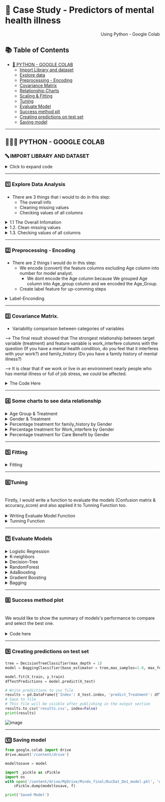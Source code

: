 # 🛒 Case Study - Predictors of mental health illness

<p align="right"> Using Python - Google Colab </p>


## :books: Table of Contents <!-- omit in toc -->

- [🔢 PYTHON - GOOGLE COLAB](#-python---google-colab)
  - [Import Library and dataset](#-import-library-and-dataset)
  - [Explore data ](#1%EF%B8%8F⃣-explore-data-analysis)
  - [Preprocessing - Encoding](#2%EF%B8%8F⃣--preprocessing---encoding)
  - [Covariance Matrix](#3%EF%B8%8F⃣-covariance-matrix)
  - [Relationship Charts](#4%EF%B8%8F⃣-some-charts-to-see-data-relationship)
  - [Scaling & Fitting](#5%EF%B8%8F⃣-scaling-and-fitting)
  - [Tuning](#6%EF%B8%8F⃣tuning)
  - [Evaluate Model](#7%EF%B8%8F⃣-evaluate-models)
  - [Success method plt](#8%EF%B8%8F⃣-success-method-plot)
  - [Creating predictions on test set](#9%EF%B8%8F⃣-creating-predictions-on-test-set)
  - [Saving model](#-saving-model)

---

## 👩🏼‍💻 PYTHON - GOOGLE COLAB

### 🔤 IMPORT LIBRARY AND DATASET 

<details><summary> Click to expand code </summary>
  
```python
#Import library
import numpy as np # linear algebra
import pandas as pd # data processing, CSV file I/O (e.g. pd.read_csv)
import seaborn as sns
import matplotlib.pyplot as plt
%matplotlib inline
from scipy import stats
from scipy.stats import randint

# prep
from sklearn.model_selection import train_test_split
from sklearn import preprocessing
from sklearn.datasets import make_classification
from sklearn.preprocessing import binarize, LabelEncoder, MinMaxScaler

# models
from sklearn.linear_model import LogisticRegression
from sklearn.tree import DecisionTreeClassifier
from sklearn.ensemble import RandomForestClassifier, ExtraTreesClassifier

# Validation libraries
from sklearn import metrics
from sklearn.metrics import accuracy_score, mean_squared_error, precision_recall_curve
from sklearn.model_selection import cross_val_score


#ensemble
from sklearn.ensemble import BaggingClassifier, AdaBoostClassifier, GradientBoostingClassifier
from sklearn.neighbors import KNeighborsClassifier
from sklearn.model_selection import GridSearchCV, RandomizedSearchCV

from sklearn.impute import SimpleImputer

#Library label encoder
from sklearn import preprocessing
from sklearn.preprocessing import LabelEncoder
```

```python
#import dataset
df = pd.read_csv('/content/ex1.csv')
```
  
</details>

---
### 1️⃣ Explore Data Analysis

- There are 3 things that i would to do in this step:
  - The overall info 
  - Cleaning missing values
  - Checking values of all columns

<details><summary> 1.1 The  Overall Infomation </summary>
  
```python
df.head() 
```
![image](https://user-images.githubusercontent.com/101379141/203503490-5e514c69-a860-473a-8757-cd83a3633716.png)
  
```python
df.tail()
```
![image](https://user-images.githubusercontent.com/101379141/203503535-a3fc7b50-444a-4506-a7c5-8984730d99d2.png)
    
```python
df.info()
```  
![image](https://user-images.githubusercontent.com/101379141/203503625-bfb615ca-a92a-4448-933c-205182de4e92.png)
  
```python
df.describe()
```    
![image](https://user-images.githubusercontent.com/101379141/203503686-fe20ffc2-6892-4341-9040-3fff5d5b5a85.png)

</details>

<details><summary> 1.2. Clean missing values </summary>  
  
<br> We would check and clean the null values of all columns, beside that we also drop some unnecessary columns.
  
<details><summary> 1.2.a Check Null values </summary>

 ```python
df.isnull().sum()
 ```
![image](https://user-images.githubusercontent.com/101379141/203505779-681fc8b1-c367-4e7a-aa67-2773c0e35c14.png)

```python
#% Null values
dict_null = dict()
for i in df.columns:
  dict_null[i] = df[i].isnull().sum()/len(df['Timestamp'])*100
df1 = pd.DataFrame.from_dict(dict_null.items())
print(df1)
```
![image](https://user-images.githubusercontent.com/101379141/203506087-1709522f-ec27-4784-a498-6b36f1365956.png)

   
```python
df.drop(columns = ['Timestamp','state','Country','comments'], inplace = True)
df.isnull().sum()
```
![image](https://user-images.githubusercontent.com/101379141/203506299-8d4aef53-5e1f-49fd-8940-03d0c286e987.png)

</details>
 
<details><summary>  1.2.b Clean missing values of self_employed column  </summary>

 ``` python
df['self_employed'].unique() 
```
![image](https://user-images.githubusercontent.com/101379141/203506826-e7248295-e214-4fd2-bd75-c2391eb6f833.png)
  
  
```python
df['self_employed'].value_counts()
```
![image](https://user-images.githubusercontent.com/101379141/203506911-41280ea0-f49e-4196-b4bd-9497361deed7.png)

```python
# Replace Null values by the mode 
df['self_employed'].replace(np.NaN,'No',inplace=True)
df['self_employed'].unique()
```
![image](https://user-images.githubusercontent.com/101379141/203507148-ad53076c-7f10-4801-a248-d94f90f09baa.png)

 </details> 

<details><summary> 1.2.c Clean missing values of work_interfere column </summary>

```python
df['work_interfere'].unique()
```
![image](https://user-images.githubusercontent.com/101379141/203507974-d8980080-f83a-451d-b1bc-ecd729da0aa6.png)

```python
df['work_interfere'].value_counts()
```
![image](https://user-images.githubusercontent.com/101379141/203508032-bac8d92a-268a-4841-8cf6-d24f17911047.png)
  
```python
# Replace Null values
df['work_interfere'].replace(np.NaN, "Don't Know",inplace = True)
df['work_interfere'].value_counts()
```
![image](https://user-images.githubusercontent.com/101379141/203508172-adf418ec-db39-473b-bbe8-8fd0ffc85abf.png)

</details> 

<details><summary> Dataset with 0 Null values </summary>

```python
df.isnull().sum()
```
![image](https://user-images.githubusercontent.com/101379141/203508526-5e04e1b0-ae0a-4dfa-9717-c0dc7fa2a644.png)

</details> 
  
</details> 

<details><summary> 1.3. Checking values of all columns </summary>  

<br> After check values of all columns, we can see that there are some outliers in Gender and Age column 

<details><summary> Code here </summary> 
  
```python
my_list = df.columns.values.tolist()

for column in my_list:
  print(column)
  print(df[column].unique())  
```
![image](https://user-images.githubusercontent.com/101379141/203513372-7c48e84f-c537-478a-ab5c-09abb088f4b5.png)
![image](https://user-images.githubusercontent.com/101379141/203513431-d8c289e9-7e02-4aad-b761-bb13d1f93d98.png)

</details> 

<details><summary> 1.3.a Age Column </summary>  

```python
from matplotlib.pyplot import figure

figure(figsize=(10, 10))
df['Age'].value_counts().plot( kind= 'bar')  
```
![image](https://user-images.githubusercontent.com/101379141/203514344-2a02fc03-4f88-46a1-be28-ddd5d1fa556e.png)

```python
outliers =[]
for age in df['Age'].values:
  if age < 0 or age >100 :
    outliers.append(age)
    print(outliers)   
```
![image](https://user-images.githubusercontent.com/101379141/203514466-7edf6a18-6b0a-4bac-887d-33fd9c2908da.png)

```python
#Because There is only 5 outliers comparing total 1259 entries, so we can remove values of outliers

df = df.loc[(df['Age'] > 18) & (df['Age'] <100)]
                                                 
# 0 values means no outliers 
print(df[df["Age"].isin(outliers)] )
                                                
```
![image](https://user-images.githubusercontent.com/101379141/203514808-8a94c840-5fe3-46c7-b6a0-489d50ccaeb3.png)

```python
#Grouping Age
Age_Group = pd.cut(df['Age'],bins=[17,23,30,61,100],labels=['18-22', '23-30 ','31-50', '> 51'])
df.insert(23,'Age_Group',Age_Group)
df['Age_Group'].unique()                                                 
``` 
![image](https://user-images.githubusercontent.com/101379141/203514958-99f8b983-74e6-468b-9add-8bd849857770.png)     

```python
# Drop Age column, because we create Age grouped                                                 
df = df.drop(columns='Age')                                                 
```                                                
</details> 
  
<details><summary> 1.3.b Gender Column </summary>  

```python
df1= df['Gender'].unique()
print(df1)
```
![image](https://user-images.githubusercontent.com/101379141/203515507-eec125bc-adc6-44a8-8255-913128d85441.png)
  
```python
male_string = ["M", "Male", "male", "m", "Male-ish", "maile", "Cis Male", "Mal", "Male (CIS)","Make", "Male ", "Man","msle", "Mail", "cis male","Malr","Cis Man"]
female_string = ["Female", "female", "Cis Female", "F","Woman",  "f", "Femake","woman", "Female ", "cis-female/femme","Female (cis)","femail"]
others_string = ["Trans-female", "something kinda male?", "queer/she/they", "non-binary","Nah", "all", "Enby", "fluid", "Genderqueer", "Androgyne", "Agender", "male leaning androgynous", "Guy (-ish) ^_^", "Trans woman", "Neuter", "Female (trans)", "queer", "ostensibly male, unsure what that really means"]           

for index, row in df.iterrows():

    if str(row.Gender) in male_string:
        df['Gender'].replace(to_replace=row.Gender, value='male', inplace=True)

    if str(row.Gender) in female_string:
        df['Gender'].replace(to_replace=row.Gender, value='female', inplace=True)

    if str(row.Gender) in others_string:
        df['Gender'].replace(to_replace=row.Gender, value='other', inplace=True)


print(df['Gender'].unique())
```
![image](https://user-images.githubusercontent.com/101379141/203515581-7ec6c102-e6e8-413e-95eb-f5cd50487d08.png)
  
</details> 
</details> 
</details> 
</details> 

---
  
### 2️⃣  Preprocessing - Encoding

- There are 2 things I would do in this step:
  - We encode (convert) the feature columns excluding Age column into number for model analyst.
    - We dont encode the Age column because We grouped Age column into Age_group column and we encoded the Age_Group.
  - Create label feature for up-comming steps

<details><summary> Label-Enconding  </summary>
  
```python
label_dict = {}
#Label-Enconding
le = preprocessing.LabelEncoder()
for feature in df.columns:
  if feature != 'Age':
    le.fit(df[feature])
    le_name_mapping = dict(zip(le.classes_, le.transform(le.classes_)))
    df[feature] = le.transform(df[feature])
    # Get labels
    labelKey = 'label_' + feature
    labelValue = [*le_name_mapping]
    label_dict[labelKey] =labelValue
  else:
    label_dict['label_Age'] = list(df['Age'])

```
```python
df.info()
df.head() 
```
![image](https://user-images.githubusercontent.com/101379141/203689607-cac4134c-d4c6-4d42-809a-834013789ee5.png)
  
```python
for key, value in label_dict.items():     
    print(key, value)
```
![image](https://user-images.githubusercontent.com/101379141/203689659-b26ccd3c-3538-4125-8af9-d6b62cba9e5e.png)
  
</details>

---
### 3️⃣ Covariance Matrix.

- Variability comparison between categories of variables 

--> The final result showed that The strongest relationship between target variable (treatment) and feature variable is work_interfere columns with the question (If you have a mental health condition, do you feel that it interferes with your work?) and family_history (Do you have a family history of mental illness?)

--> It is clear that if we work or live in an environment nearly people who has mental illness or full of job stress, we could be affected. 

<details><summary> The  Code Here  </summary>



```python
#treatment correlation matrix
f, ax = plt.subplots(figsize=(12, 9))
corrmat = df.corr()
k = 23 #number of variables for heatmap
cols = corrmat.nlargest(k, 'treatment')['treatment'].index
cm = np.corrcoef(df[cols].values.T)
sns.set(font_scale=1.25)
hm = sns.heatmap(cm, cbar=True, annot=True, square=True, fmt='.2f', annot_kws={'size': 10}, yticklabels=cols.values, xticklabels=cols.values)
plt.show()
```
![image](https://user-images.githubusercontent.com/101379141/204680141-6c193cda-3fb5-452f-a057-a2014c3bcbf0.png)

  
</details>
 
---
### 4️⃣ Some charts to see data relationship


<details><summary> Age Group & Treatment  </summary>

<br>
  
--> The possibility of being mental illness is increasing by age.
 ```python
# Age & Treatment

g = sns.FacetGrid(df, col ='treatment', height=8)
g = g.map(sns.countplot, "Age_Group")

for ax in g.axes.flat:
    labels = ax.get_xticklabels() # get x labels
    for i,l in enumerate(labels):
        if(i == 0): labels[i] = '18-22'
        elif(i ==1.0):labels[i] = '23-30'
        elif(i ==2.0):labels[i] = '31-50'
        elif(i ==3.0):labels[i] = '> 51'  
    ax.set_xticklabels(labels, rotation=30) # set new labels
plt.show()
 ```
![image](https://user-images.githubusercontent.com/101379141/204680210-9444de57-07e6-4fdf-81de-0daeb2af2991.png)
  
</details>

<details><summary> Gender & Treatment  </summary> 
<br>
  --> Male has higher possibility of being mental illness comparing to Female.
    
```python
#Gender & Treatment
df1 = df
df1['Gender'] = df1['Gender'].astype('category')
print(df1['Gender'].unique())
plt.figure(figsize=(12,8))
g = sns.FacetGrid(df1, col='treatment', height=8)
g.map(sns.countplot,'Gender')

for ax in g.axes.flat:
    labels = ax.get_xticklabels() # get x labels
    for i,l in enumerate(labels):
        if(i == 0): labels[i] = 'Female'
        elif(i ==1):labels[i] = 'Male'
        else: labels[i] ='Other'  
    ax.set_xticklabels(labels, rotation=30) # set new labels
plt.show()
  
```
![image](https://user-images.githubusercontent.com/101379141/203714266-11193591-f268-4de4-b503-df74f5d67181.png)
  
</details>
 
<details><summary> Percentage treatment for family_history by Gender  </summary> 
<br>

--> If your family members has experience the mental illness, people has high possibility of being mental illness too
  
```python
#Draw a catplot to show Percentage treatment for family_history by Gender

g = sns.catplot(x="family_history", y="treatment", hue="Gender", data=df, kind="bar",  ci=None, size=5, aspect=2, legend_out = True)

for ax in g.axes.flat:
    labels = ax.get_xticklabels() # get x labels
    for i,l in enumerate(labels):
        if(i == 0): labels[i] = 'No'
        else: labels[i] ='Yes'
    ax.set_xticklabels(labels, rotation=30) # set new labels

# title
g._legend.set_title('Gender')
new_labels = ['Female', 'Male', 'Other']
# replace labels
for t, l in zip(g._legend.texts, new_labels):
    t.set_text(l)

plt.title('Probability of health condition by family_history and Gender')
plt.ylabel('Probability x 100')
plt.xlabel('Family History')  
```
![image](https://user-images.githubusercontent.com/101379141/203715984-c3fa3385-2c6d-4b97-b5d5-52e845c71f83.png)
   
</details>

<details><summary> Percentage treatment for Work_interfere by Gender  </summary> 
<br>

--> we can see that , the mental illness has negative effect to the workplace where always create the high intensity of stress.
  
```python
#Draw a catplot to show Percentage treatment for Work_interfere by Gender

g = sns.catplot(x="work_interfere", y="treatment", hue="Gender", data=df, kind="bar",  ci=None, size=5, aspect=2, legend_out = True)

for ax in g.axes.flat:
    labels = ax.get_xticklabels() # get x labels
    for i,l in enumerate(labels):
        if(i == 0): labels[i] = "Don't Know" 
        elif(i ==1):labels[i] = 'Never'
        elif(i ==2):labels[i] = 'Often'
        elif(i ==3):labels[i] = 'Rarely'
        else: labels[i] = 'Sometimes'
    ax.set_xticklabels(labels, rotation=30) # set new labels

# title
g._legend.set_title('Gender')
new_labels = ['Female', 'Male', 'Other']
# replace labels
for t, l in zip(g._legend.texts, new_labels):
    t.set_text(l)

g.fig.subplots_adjust(top=1,right=0.8)
plt.title('Probability of mental health condition')
plt.ylabel('Probability x 100')
plt.xlabel('work_interfere')
```
![image](https://user-images.githubusercontent.com/101379141/203717144-5b5fc232-6610-4744-8417-ceea7ee1c333.png)
  
</details>

<details><summary> Percentage treatment for Care Benefit by Gender  </summary> 
<br>

--> We can't see the relationship between Care Option and Treatment clearly. 
  
```python
#Draw a catplot to show Percentage treatment for Care Benefit by Gender

g = sns.catplot(x="benefits", y="treatment", hue="Gender", data=df, kind="bar",  ci=None, size=5, aspect=2, legend_out = True)

for ax in g.axes.flat:
    labels = ax.get_xticklabels() # get x labels
    for i,l in enumerate(labels):
        if(i == 0): labels[i] = "Don't Know" 
        elif(i ==1):labels[i] = "No"
        else: labels[i] = "Yes"
    ax.set_xticklabels(labels, rotation=30) # set new labels

# title
g._legend.set_title('Gender')
new_labels = ['Female', 'Male', 'Other']
# replace labels
for t, l in zip(g._legend.texts, new_labels):
    t.set_text(l)

g.fig.subplots_adjust(top=1,right=0.8)
plt.title('Probability of mental health condition')
plt.ylabel('Probability x 100')
plt.xlabel('Care Options')
```
![image](https://user-images.githubusercontent.com/101379141/203719464-08846bf2-4c5b-4eb5-95bc-64631eb67f5c.png)

</details>

---
### 5️⃣ Fitting

<details><summary> Fitting  </summary> 
<br>
 
```python
y = df['treatment']
X = df.drop(columns='treatment')


# split dataset to test and training set (75% train, 25% test)
X_train, X_test, y_train, y_test = train_test_split(X, y, test_size=0.25, random_state=1)
  
```
</details>
  
---  
###  6️⃣Tuning

<br>
Firstly, I would write a function to evaluate the models (Confusion matrix & accuracy_score) and also applied it to Tunning Function too. 
</br>

<br>
<details><summary> Writing Evaluate Model Function  </summary>
  
 ```python
  
 methodDict = {} # This would be used for plotting the model's performance


# Validation libraries
from sklearn import metrics
from sklearn.metrics import accuracy_score, mean_squared_error, precision_recall_curve,classification_report
from sklearn.model_selection import cross_val_score

def EvaluateModel(model, y_test, y_pred, plot=False):
    
    #Confusion matrix
    # save confusion matrix and slice into four pieces
    confusion = metrics.confusion_matrix(y_true =y_test, y_pred = y_pred)
  

    # visualize Confusion Matrix
    sns.heatmap(confusion,annot=True,fmt="d") 
    plt.title('Confusion Matrix')
    plt.xlabel('Predicted')
    plt.ylabel('Actual')
    plt.show()
    
    #Metrics computed from a confusion matrix
    #Classification Accuracy: Overall, how often is the classifier correct?
    accuracy = metrics.accuracy_score(y_test, y_pred)
    print('Classification Accuracy:', accuracy)
    
    #Classification Error: Overall, how often is the classifier incorrect?
    print('Classification Error:', 1 - metrics.accuracy_score(y_test, y_pred))
    
    #Classification Report
    print('Classification Accuracy:' ,classification_report(y_test,y_pred))
    
  
    
    methodDict[model.__class__.__name__] = metrics.accuracy_score(y_test, y_pred) * 100
 
 ```

</details>

<details><summary> Tunning Function </summary>
<br>

  - Because dataset is small, I still would like to use Random Search instead of Bayes, or gridsearch because I want to minimize the tuning time and better result,. In this case : I use RandomizedSearchCV .
  
  --> Reference to https://towardsdatascience.com/gridsearch-vs-randomizedsearch-vs-bayesiansearch-cfa76de27c6b 

```python
from sklearn.model_selection import KFold

kf = KFold(n_splits = 5, shuffle = True, random_state = 2)

def RandomSearch(model, param_dist):
  reg_bay = RandomizedSearchCV(estimator=model,
                    param_distributions=param_dist,
                    n_iter=20,  # search 20 times 
                    cv=kf,
                    n_jobs=8,
                    scoring='accuracy',
                    random_state =3)
  reg_bay.fit(X_train,y_train)
  y_pred = reg_bay.predict(X_test)
  print('RandomSearch. Best Score: ', reg_bay.best_score_)
  print('RandomSearch. Best Params: ', reg_bay.best_params_)
  accuracy_score = EvaluateModel(model, y_test, y_pred, plot =True)

  ```
                                                                                      
</details>  


---  
### 7️⃣ Evaluate Models
  


<details><summary> Logistic Regression </summary>

```python
from sklearn.linear_model import LogisticRegression

logreg = LogisticRegression()
logreg.fit(X_train, y_train)
    
# make class predictions for the testing set
y_pred = logreg.predict(X_test)
    
print('########### Logistic Regression ###############')
    
accuracy_score = EvaluateModel(logreg, y_test, y_pred, plot =True)
      
```
![image](https://user-images.githubusercontent.com/101379141/204680565-8463ef0e-b56a-4482-9376-f42e169ff415.png)
  
</details>  

<details><summary> K-neighbors </summary>

```python
model = KNeighborsClassifier()

param_dist = {'n_neighbors': list(range(1,31)),
              'weights' :['uniform', 'distance']}

RandomSearch(model, param_dist)
  
```
  
![image](https://user-images.githubusercontent.com/101379141/203885509-1278e4e7-2c32-4711-abc6-a5409350dd23.png)
    
</details>  

<details><summary> Decision-Tree </summary>

```python
model_2 = DecisionTreeClassifier()
param_dist = {'max_depth': list(range(3, 9)),
              "max_features": list(range(1, len(X.columns))),
              "min_samples_split": list(range(2, 9)),
              "min_samples_leaf": list(range(1, 9)),
              "criterion": ["gini", "entropy"]} 

RandomSearch(model_2, param_dist)
  
```
![image](https://user-images.githubusercontent.com/101379141/203885667-8f6fa33c-eb11-45e9-ab9e-9af9f4be8bb9.png)

    
</details>  

<details><summary> RandomForest </summary>

```python
model_3 = RandomForestClassifier()
estimators = [int(x) for x in np.linspace(start = 1, stop = 100, num = 10)]
param_dist = {'n_estimators' : estimators,
             'max_depth': list(range(3, 9)),
              "max_features": list(range(1, len(X.columns))),
              "min_samples_split": list(range(2, 9)),
              "min_samples_leaf": list(range(1, 9)),
              "criterion": ["gini", "entropy"]} 
RandomSearch(model_3, param_dist)
  
```
![image](https://user-images.githubusercontent.com/101379141/203885729-43fcccce-7916-42ef-b942-dccacee8acc4.png)
    
</details>  

<details><summary> AdaBoosting </summary>

```python
tree = DecisionTreeClassifier(max_depth = 1)
model = AdaBoostClassifier(base_estimator= tree, n_estimators= 100,random_state = 4)
model.fit(X_train,y_train)
y_pred = model.predict(X_test)

EvaluateModel(model, y_test, y_pred, True)  
```
![image](https://user-images.githubusercontent.com/101379141/203885879-e7862df9-bf75-44aa-bf3c-2777f796e5bf.png)
    
</details>  

<details><summary> Gradient Boosting </summary>

```python
model = GradientBoostingClassifier(n_estimators =100, max_depth =1,random_state = 5 )
model.fit(X_train,y_train)
y_pred = model.predict(X_test)

EvaluateModel(model, y_test, y_pred, True)  
```
![image](https://user-images.githubusercontent.com/101379141/203885959-f7d804e2-590d-4250-b646-0945ed671a8f.png)

    
</details>  

<details><summary> Bagging </summary>

```python
tree = DecisionTreeClassifier(max_depth = 1)
model = BaggingClassifier(base_estimator = tree,max_samples=1.0, max_features=1.0, bootstrap_features=False, n_estimators = 100,random_state = 6)
model.fit(X_train,y_train)
y_pred = model.predict(X_test)

EvaluateModel(model, y_test, y_pred, True)  
  
```
![image](https://user-images.githubusercontent.com/101379141/203886034-ef6b8887-45dc-4dda-b5ce-ff07af987535.png)
  
</details>  

---

### 8️⃣ Success method plot

<br>
We would like to show the summary of models's performance to compare and select the best one.
</br>
<br>

<details><summary> Code here </summary>

```python
s = pd.Series(methodDict)
s = s.sort_values(ascending=False)
plt.figure(figsize=(12,8))

ax = s.plot(kind='bar') 
for p in ax.patches:
  ax.annotate(str(round(p.get_height(),2)), (p.get_x() * 1.005, p.get_height() * 1.005))
plt.ylim([70.0, 90.0]) 
plt.xticks(rotation = 45)
plt.xlabel('Method')
plt.ylabel('Percentage')
plt.title('Success of methods')
     
plt.show()
```
![image](https://user-images.githubusercontent.com/101379141/203886348-2f92aec2-4a2b-45c7-982b-c50c93d845c5.png)

</details>  

---
### 9️⃣ Creating predictions on test set

```python
tree = DecisionTreeClassifier(max_depth = 1)
model = BaggingClassifier(base_estimator = tree,max_samples=1.0, max_features=1.0, bootstrap_features=False, n_estimators = 100,random_state = 6)

model.fit(X_train, y_train)
dfTestPredictions = model.predict(X_test)

# Write predictions to csv file
results = pd.DataFrame({'Index': X_test.index, 'predict_Treatment': dfTestPredictions,'test_treatment': y_test})
# Save to file
# This file will be visible after publishing in the output section
results.to_csv('results.csv', index=False)
print(results)
```
![image](https://user-images.githubusercontent.com/101379141/203886834-e1ea68b2-c45a-4a75-9476-500331d374aa.png)

---
### 🔟 Saving model

```python
from google.colab import drive
drive.mount('/content/drive')
```

```python
modeltosave = model

import _pickle as cPickle
import os
with open('/content/drive/MyDrive/Mindx_final/DucDat_De1_model.pkl', 'wb') as f:
    cPickle.dump(modeltosave, f)

print('Saved Model')
```
